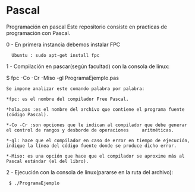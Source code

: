 # Pascal
Programación en pascal
Este repositorio consiste en practicas de programación con Pascal.

0 - En primera instancia debemos instalar FPC

      Ubuntu : sudo apt-get install fpc

1 - Compilación en pascar(según facultad) con la consola de linux:

  $ fpc -Co -Cr -Miso -gl ProgramaEjemplo.pas
  
    Se impone analizar este comando palabra por palabra:

    *fpc: es el nombre del compilador Free Pascal.
  
    *hola.pas :es el nombre del archivo que contiene el programa fuente (código Pascal).
  
    *-Co -Cr :son opciones que le indican al compilador que debe generar el control de rangos y desborde de operaciones     aritméticas.
 
    *-gl: hace que el compilador en caso de error en tiempo de ejecución, indique la línea del código fuente donde se produce dicho error.
  
    *-Miso: es una opción que hace que el compilador se aproxime más al Pascal estándar (el del libro).
  
2 - Ejecución con la consola de linux(pararse en la ruta del archivo):

     $ ./ProgramaEjemplo
